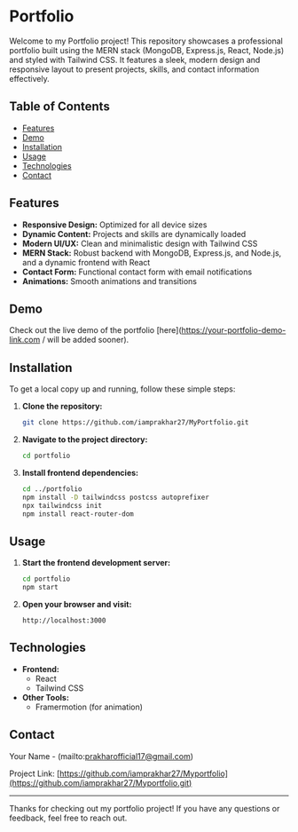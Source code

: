 # Portfolio

Welcome to my Portfolio project! This repository showcases a professional portfolio built using the MERN stack (MongoDB, Express.js, React, Node.js) and styled with Tailwind CSS. It features a sleek, modern design and responsive layout to present projects, skills, and contact information effectively.

## Table of Contents

- [Features](#features)
- [Demo](#demo)
- [Installation](#installation)
- [Usage](#usage)
- [Technologies](#technologies)
- [Contact](#contact)

## Features

- **Responsive Design:** Optimized for all device sizes
- **Dynamic Content:** Projects and skills are dynamically loaded
- **Modern UI/UX:** Clean and minimalistic design with Tailwind CSS
- **MERN Stack:** Robust backend with MongoDB, Express.js, and Node.js, and a dynamic frontend with React
- **Contact Form:** Functional contact form with email notifications
- **Animations:** Smooth animations and transitions

## Demo

Check out the live demo of the portfolio [here](https://your-portfolio-demo-link.com / will be added sooner).

## Installation

To get a local copy up and running, follow these simple steps:

1. **Clone the repository:**
    ```sh
    git clone https://github.com/iamprakhar27/MyPortfolio.git
    ```
2. **Navigate to the project directory:**
    ```sh
    cd portfolio
    ```
3. **Install frontend dependencies:**
    ```sh
    cd ../portfolio
    npm install -D tailwindcss postcss autoprefixer
    npx tailwindcss init
    npm install react-router-dom
    ```

## Usage

1. **Start the frontend development server:**
    ```sh
    cd portfolio
    npm start
    ```
2. **Open your browser and visit:**
    ```url
    http://localhost:3000
    ```

## Technologies

- **Frontend:**
    - React
    - Tailwind CSS
- **Other Tools:**
    - Framermotion (for animation)
## Contact

Your Name - (mailto:prakharofficial17@gmail.com)

Project Link: [https://github.com/iamprakhar27/Myportfolio](https://github.com/iamprakhar27/Myportfolio.git)

---

Thanks for checking out my portfolio project! If you have any questions or feedback, feel free to reach out.
